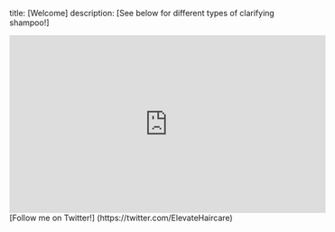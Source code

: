 title: [Welcome]
description: [See below for different types of clarifying shampoo!]
<iframe width="560" height="315" src="https://www.youtube.com/embed/qjLTyGHu-D8?start=1" title="YouTube video player" frameborder="0" allow="accelerometer; autoplay; clipboard-write; encrypted-media; gyroscope; picture-in-picture" allowfullscreen></iframe>
[Follow me on Twitter!] (https://twitter.com/ElevateHaircare)
